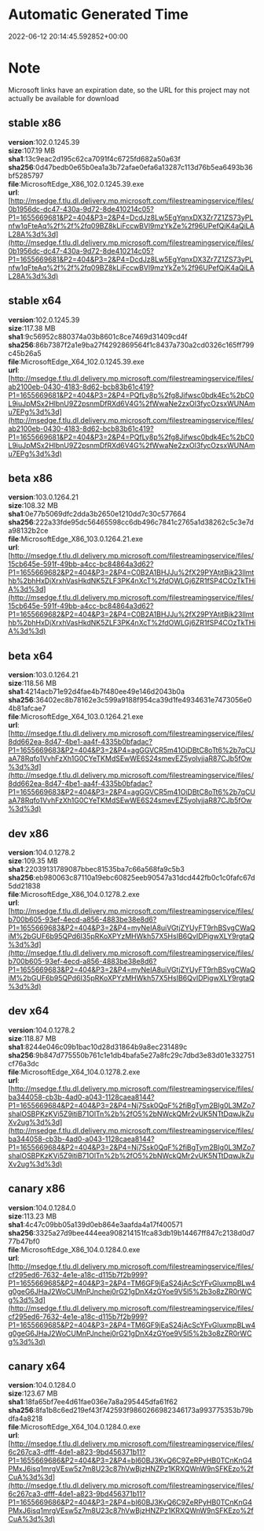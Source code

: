 # Automatic Generated Time
2022-06-12 20:14:45.592852+00:00

# Note
Microsoft links have an expiration date, so the URL for this project may not actually be available for download

## stable x86
**version**:102.0.1245.39  
**size**:107.19 MB  
**sha1**:13c9eac2d195c62ca7091f4c6725fd682a50a63f  
**sha256**:0d47bedb0e65b0ea1a3b72afae0efa6a13287c113d76b5ea6493b36bf5285797  
**file**:MicrosoftEdge_X86_102.0.1245.39.exe  
**url**:[http://msedge.f.tlu.dl.delivery.mp.microsoft.com/filestreamingservice/files/0b1956dc-dc47-430a-9d72-8de410214c05?P1=1655669681&P2=404&P3=2&P4=DcdJz8Lw5EgYqnxDX3Zr7Z1ZS73yPLnfw1qFteAq%2f%2f%2fq09BZ8kLiFccwBVl9mzYkZe%2f96UPefQjK4aQiLAL28A%3d%3d](http://msedge.f.tlu.dl.delivery.mp.microsoft.com/filestreamingservice/files/0b1956dc-dc47-430a-9d72-8de410214c05?P1=1655669681&P2=404&P3=2&P4=DcdJz8Lw5EgYqnxDX3Zr7Z1ZS73yPLnfw1qFteAq%2f%2f%2fq09BZ8kLiFccwBVl9mzYkZe%2f96UPefQjK4aQiLAL28A%3d%3d)  

## stable x64
**version**:102.0.1245.39  
**size**:117.38 MB  
**sha1**:9c56952c880374a03b8601c8ce7469d31409cd4f  
**sha256**:86b7387f2a1e9ba27f4292869564f1c8437a730a2cd0326c165ff799c45b26a5  
**file**:MicrosoftEdge_X64_102.0.1245.39.exe  
**url**:[http://msedge.f.tlu.dl.delivery.mp.microsoft.com/filestreamingservice/files/ab2100eb-0430-4183-8d62-bcb83b61c419?P1=1655669681&P2=404&P3=2&P4=PQfLy8p%2fg8Jifwsc0bdk4Ec%2bC0L9iuJpMSx2HlbnU9Z2psnmDfRXd6V4G%2fWwaNe2zxOl3fycOzsxWUNAmu7EPg%3d%3d](http://msedge.f.tlu.dl.delivery.mp.microsoft.com/filestreamingservice/files/ab2100eb-0430-4183-8d62-bcb83b61c419?P1=1655669681&P2=404&P3=2&P4=PQfLy8p%2fg8Jifwsc0bdk4Ec%2bC0L9iuJpMSx2HlbnU9Z2psnmDfRXd6V4G%2fWwaNe2zxOl3fycOzsxWUNAmu7EPg%3d%3d)  

## beta x86
**version**:103.0.1264.21  
**size**:108.32 MB  
**sha1**:0e77b5069dfc2dda3b2650e1210dd7c30c577664  
**sha256**:222a33fde95dc56465598cc6db496c7841c2765a1d38262c5c3e7da98132b2ce  
**file**:MicrosoftEdge_X86_103.0.1264.21.exe  
**url**:[http://msedge.f.tlu.dl.delivery.mp.microsoft.com/filestreamingservice/files/15cb645e-591f-49bb-a4cc-bc84864a3d62?P1=1655669682&P2=404&P3=2&P4=C0B2A1BHJJu%2fX29PYAtjtBjk23llmthb%2bhHxDjXrxhVasHkdNK5ZLF3PK4nXcT%2fdOWLGj6ZR1fSP4COzTkTHiA%3d%3d](http://msedge.f.tlu.dl.delivery.mp.microsoft.com/filestreamingservice/files/15cb645e-591f-49bb-a4cc-bc84864a3d62?P1=1655669682&P2=404&P3=2&P4=C0B2A1BHJJu%2fX29PYAtjtBjk23llmthb%2bhHxDjXrxhVasHkdNK5ZLF3PK4nXcT%2fdOWLGj6ZR1fSP4COzTkTHiA%3d%3d)  

## beta x64
**version**:103.0.1264.21  
**size**:118.56 MB  
**sha1**:4214acb71e92d4fae4b7f480ee49e146d2043b0a  
**sha256**:36402ec8b78162e3c599a9188f954ca39d1fe4934631e7473056e04b81afcae7  
**file**:MicrosoftEdge_X64_103.0.1264.21.exe  
**url**:[http://msedge.f.tlu.dl.delivery.mp.microsoft.com/filestreamingservice/files/8dd662ea-8d47-4be1-aa4f-4335b0bfadac?P1=1655669683&P2=404&P3=2&P4=agGGVCR5m41OiDBtC8oTt6%2b7qCUaA78Rqfo1VvhFzXh1G0CYeTKMdSEwWE6S24smevEZ5yolvjjaR87CJb5fOw%3d%3d](http://msedge.f.tlu.dl.delivery.mp.microsoft.com/filestreamingservice/files/8dd662ea-8d47-4be1-aa4f-4335b0bfadac?P1=1655669683&P2=404&P3=2&P4=agGGVCR5m41OiDBtC8oTt6%2b7qCUaA78Rqfo1VvhFzXh1G0CYeTKMdSEwWE6S24smevEZ5yolvjjaR87CJb5fOw%3d%3d)  

## dev x86
**version**:104.0.1278.2  
**size**:109.35 MB  
**sha1**:22039131789087bbec81535ba7c66a568fa9c5b3  
**sha256**:eb980063c87110a19ebc60825eeb90547a31dcd442fb0c1c0fafc67d5dd21838  
**file**:MicrosoftEdge_X86_104.0.1278.2.exe  
**url**:[http://msedge.f.tlu.dl.delivery.mp.microsoft.com/filestreamingservice/files/b700b605-93ef-4ecd-a856-4883be38e8d6?P1=1655669683&P2=404&P3=2&P4=myNeIA8uiVGtjZYUyFT9rhBSvgCWaQiM%2bGUF6b95QPd6I35pRKoXPYzMHWkh57X5HsIB6QvIDPigwXLY9rgtaQ%3d%3d](http://msedge.f.tlu.dl.delivery.mp.microsoft.com/filestreamingservice/files/b700b605-93ef-4ecd-a856-4883be38e8d6?P1=1655669683&P2=404&P3=2&P4=myNeIA8uiVGtjZYUyFT9rhBSvgCWaQiM%2bGUF6b95QPd6I35pRKoXPYzMHWkh57X5HsIB6QvIDPigwXLY9rgtaQ%3d%3d)  

## dev x64
**version**:104.0.1278.2  
**size**:118.87 MB  
**sha1**:8244e046c09b1bac10d28d31864b9a8ec231489c  
**sha256**:9b847d775550b761c1e1db4bafa5e27a8fc29c7dbd3e83d01e332751cf76a3dc  
**file**:MicrosoftEdge_X64_104.0.1278.2.exe  
**url**:[http://msedge.f.tlu.dl.delivery.mp.microsoft.com/filestreamingservice/files/ba344058-cb3b-4ad0-a043-1128caea8144?P1=1655669684&P2=404&P3=2&P4=Nj7Ssk0QqF%2fiBgTym2BIg0L3MZo7shalOSBPKzKVi5Z9itiB71OlTn%2b%2fO5%2bNWckQMr2vUK5NTtDqwJkZuXv2ug%3d%3d](http://msedge.f.tlu.dl.delivery.mp.microsoft.com/filestreamingservice/files/ba344058-cb3b-4ad0-a043-1128caea8144?P1=1655669684&P2=404&P3=2&P4=Nj7Ssk0QqF%2fiBgTym2BIg0L3MZo7shalOSBPKzKVi5Z9itiB71OlTn%2b%2fO5%2bNWckQMr2vUK5NTtDqwJkZuXv2ug%3d%3d)  

## canary x86
**version**:104.0.1284.0  
**size**:113.23 MB  
**sha1**:4c47c09bb05a139d0eb864e3aafda4a17f400571  
**sha256**:3325a27d9bee444eea908214151fca83db19b14467ff847c2138d0d777b47bf0  
**file**:MicrosoftEdge_X86_104.0.1284.0.exe  
**url**:[http://msedge.f.tlu.dl.delivery.mp.microsoft.com/filestreamingservice/files/cf295ed6-7632-4e1e-a18c-d115b7f2b999?P1=1655669685&P2=404&P3=2&P4=TM6GF9jEaS24jAcScYFvGluxmpBLw4g0geG6JHaJ2WoCUMnPJnchej0rG21gDnX4zGYoe9V5l5%2b3o8zZR0rWCg%3d%3d](http://msedge.f.tlu.dl.delivery.mp.microsoft.com/filestreamingservice/files/cf295ed6-7632-4e1e-a18c-d115b7f2b999?P1=1655669685&P2=404&P3=2&P4=TM6GF9jEaS24jAcScYFvGluxmpBLw4g0geG6JHaJ2WoCUMnPJnchej0rG21gDnX4zGYoe9V5l5%2b3o8zZR0rWCg%3d%3d)  

## canary x64
**version**:104.0.1284.0  
**size**:123.67 MB  
**sha1**:18fa65bf7ee4d61fae036e7a8a295445dfa61f62  
**sha256**:8fa1b8c6ed219ef43f742593f9860266982346173a993775353b79bdfa4a8218  
**file**:MicrosoftEdge_X64_104.0.1284.0.exe  
**url**:[http://msedge.f.tlu.dl.delivery.mp.microsoft.com/filestreamingservice/files/6c267ca3-dfff-4de1-a823-9bd456371b11?P1=1655669686&P2=404&P3=2&P4=bI60BJ3KvQ6C9ZeRPyHB0TCnKnG4PMxJ6isq1mrgVEsw5z7m8U23c87hVwBjzHNZPz1KRXQWnW9nSFKEzo%2fCuA%3d%3d](http://msedge.f.tlu.dl.delivery.mp.microsoft.com/filestreamingservice/files/6c267ca3-dfff-4de1-a823-9bd456371b11?P1=1655669686&P2=404&P3=2&P4=bI60BJ3KvQ6C9ZeRPyHB0TCnKnG4PMxJ6isq1mrgVEsw5z7m8U23c87hVwBjzHNZPz1KRXQWnW9nSFKEzo%2fCuA%3d%3d)  

